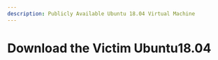 ```yaml
---
description: Publicly Available Ubuntu 18.04 Virtual Machine
---
```


# Download the Victim Ubuntu18.04

